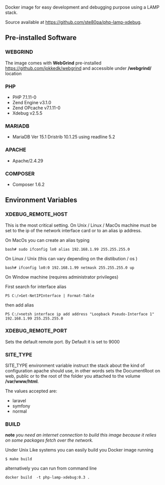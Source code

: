 Docker image for easy development and debugging purpose using a LAMP stack.

Source available at <https://github.com/ste80pa/php-lamp-xdebug>.

## Pre-installed Software ##

### WEBGRIND ###

The image comes  with __WebGrind__ pre-installed <https://github.com/jokkedk/webgrind> and accessible under __/webgrind/__ location

### PHP ###

* PHP 7.1.11-0
* Zend Engine v3.1.0
* Zend OPcache v7.1.11-0
* Xdebug v2.5.5

### MARIADB ###

* MariaDB Ver 15.1 Dristrib 10.1.25 using readline 5.2

### APACHE ###

* Apache/2.4.29

### COMPOSER ###

* Composer 1.6.2

## Environment Variables ##

### XDEBUG_REMOTE_HOST ###

This is the most critical setting.
On Unix / Linux / MacOs machine must be set to the ip of the network interface card or to an alias ip address.

On MacOs you can create an alias typing

`bash# sudo ifconfig lo0 alias 192.168.1.99 255.255.255.0`

On Linux / Unix (this can vary depending on the distibution / os )

`bash# ifconfig lo0:0 192.168.1.99 netmask 255.255.255.0 up`

On Window machine (requires administrator privileges)

First search for interface alias

`PS C:/>Get-NetIPInterface | Format-Table`

then add alias 

`PS C:/>netsh interface ip add address "Loopback Pseudo-Interface 1" 192.168.1.99 255.255.255.0`

### XDEBUG_REMOTE_PORT ###

Sets the default remote port. By Default it is set to 9000

### SITE_TYPE ###

SITE_TYPE environment variable instruct the stack  about the kind of configuration apache should use, in other words sets the DocumentRoot on web,  public or to the root of the folder you attached to the volume  __/var/www/html__.

The values accepted are:

* laravel
* symfony
* normal

### BUILD ###
**note** *you need an internet connection to build this image because it relies on some packages fetch over the network.*

Under Unix Like systems you can easily build you Docker image running

`$ make build`

alternatively you can run from command line

`docker build  -t php-lamp-xdebug:0.3 .`

